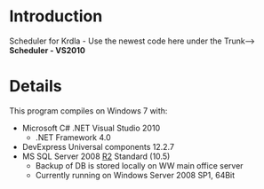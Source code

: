 # Introduction #

Scheduler for Krdla - Use the newest code here under the Trunk--> **Scheduler - VS2010**

# Details #

This program compiles on Windows 7 with:
  * Microsoft C# .NET Visual Studio 2010
    * .NET Framework 4.0
  * DevExpress Universal components 12.2.7
  * MS SQL Server 2008 [R2](https://code.google.com/p/schedww2/source/detail?r=2) Standard (10.5)
    * Backup of DB is stored locally on WW main office server
    * Currently running on Windows Server 2008 SP1, 64Bit